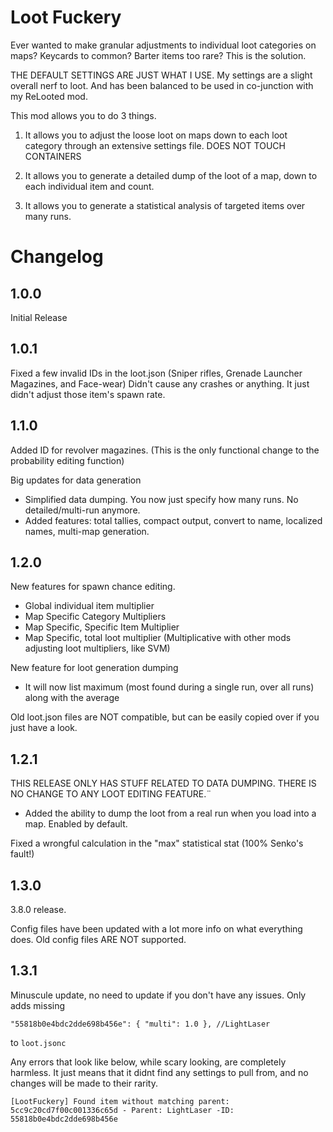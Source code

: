 # Loot Fuckery
Ever wanted to make granular adjustments to individual loot categories on maps? Keycards to common? Barter items too rare? This is the solution.

THE DEFAULT SETTINGS ARE JUST WHAT I USE. My settings are a slight overall nerf to loot. And has been balanced to be used in co-junction with my ReLooted mod.

This mod allows you to do 3 things.

1. It allows you to adjust the loose loot on maps down to each loot category through an extensive settings file. DOES NOT TOUCH CONTAINERS

2. It allows you to generate a detailed dump of the loot of a map, down to each individual item and count.

3. It allows you to generate a statistical analysis of targeted items over many runs.

# Changelog
## 1.0.0
Initial Release

## 1.0.1
Fixed a few invalid IDs in the loot.json (Sniper rifles, Grenade Launcher Magazines, and Face-wear) Didn't cause any crashes or anything. It just didn't adjust those item's spawn rate.

## 1.1.0

Added ID for revolver magazines. (This is the only functional change to the probability editing function)

Big updates for data generation

- Simplified data dumping. You now just specify how many runs. No detailed/multi-run anymore.
- Added features: total tallies, compact output, convert to name, localized names, multi-map generation.




## 1.2.0
New features for spawn chance editing.
- Global individual item multiplier
- Map Specific Category Multipliers
- Map Specific, Specific Item Multiplier
- Map Specific, total loot multiplier (Multiplicative with other mods adjusting loot multipliers, like SVM)

New feature for loot generation dumping
- It will now list maximum (most found during a single run, over all runs) along with the average

Old loot.json files are NOT compatible, but can be easily copied over if you just have a look.


## 1.2.1
THIS RELEASE ONLY HAS STUFF RELATED TO DATA DUMPING. THERE IS NO CHANGE TO ANY LOOT EDITING FEATURE.¨

- Added the ability to dump the loot from a real run when you load into a map. Enabled by default.

Fixed a wrongful calculation in the "max" statistical stat (100% Senko's fault!)

## 1.3.0
3.8.0 release.

Config files have been updated with a lot more info on what everything does. Old config files ARE NOT supported.

## 1.3.1

Minuscule update, no need to update if you don't have any issues. Only adds missing

``"55818b0e4bdc2dde698b456e": { "multi": 1.0 }, //LightLaser``


to ``loot.jsonc``

Any errors that look like below, while scary looking, are completely harmless. It just means that it didnt find any settings to pull from, and no changes will be made to their rarity.
```log
[LootFuckery] Found item without matching parent: 5cc9c20cd7f00c001336c65d - Parent: LightLaser -ID: 55818b0e4bdc2dde698b456e
```